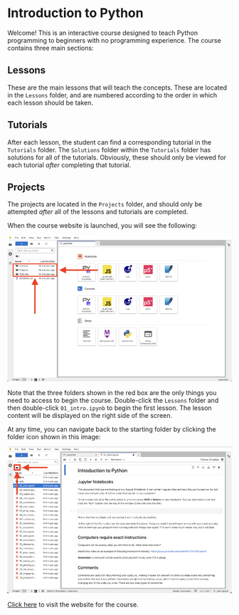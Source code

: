 # Introduction to Python

Welcome! This is an interactive course designed to teach Python programming to beginners with no programming experience. The course contains three main sections:

## Lessons

These are the main lessons that will teach the concepts. These are located in the `Lessons` folder, and are numbered according to the order in which each lesson should be taken.

## Tutorials

After each lesson, the student can find a corresponding tutorial in the `Tutorials` folder. The `Solutions` folder within the `Tutorials` folder has solutions for all of the tutorials. Obviously, these should only be viewed for each tutorial _after_ completing that tutorial.

## Projects

The projects are located in the `Projects` folder, and should only be attempted _after_ all of the lessons and tutorials are completed.

When the course website is launched, you will see the following:

![](https://github.com/bdavis222/python-course/blob/main/images/folders.png)

Note that the three folders shown in the red box are the only things you need to access to begin the course. Double-click the `Lessons` folder and then double-click `01_intro.ipynb` to begin the first lesson. The lesson content will be displayed on the right side of the screen.

At any time, you can navigate back to the starting folder by clicking the folder icon shown in this image:

![](https://github.com/bdavis222/python-course/blob/main/images/back.png)

[Click here](https://external.ink?to=https://bdavis222.github.io/python-course) to visit the website for the course.

